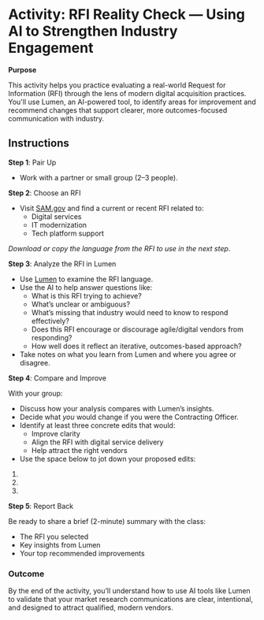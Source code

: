 # Activity: RFI Reality Check — Using AI to Strengthen Industry Engagement

**Purpose**

This activity helps you practice evaluating a real-world Request for Information (RFI) through the lens of modern digital acquisition practices. You'll use Lumen, an AI-powered tool, to identify areas for improvement and recommend changes that support clearer, more outcomes-focused communication with industry.

## Instructions

**Step 1**: Pair Up
- Work with a partner or small group (2–3 people).

**Step 2**: Choose an RFI
- Visit [SAM.gov](https://sam.gov) and find a current or recent RFI related to:
    * Digital services  
    * IT modernization  
    * Tech platform support

*Download or copy the language from the RFI to use in the next step*.

**Step 3**: Analyze the RFI in Lumen
* Use [Lumen](https://g2xchange.com/meet-lumen) to examine the RFI language.  
* Use the AI to help answer questions like:  
  * What is this RFI trying to achieve?  
  * What’s unclear or ambiguous?  
  * What’s missing that industry would need to know to respond effectively?  
  * Does this RFI encourage or discourage agile/digital vendors from responding?  
  * How well does it reflect an iterative, outcomes-based approach?
* Take notes on what you learn from Lumen and where you agree or disagree.

**Step 4**: Compare and Improve

With your group:

* Discuss how your analysis compares with Lumen’s insights.  
* Decide what *you* would change if you were the Contracting Officer.  
* Identify at least three concrete edits that would:  
  * Improve clarity  
  * Align the RFI with digital service delivery  
  * Help attract the right vendors
* Use the space below to jot down your proposed edits:

1.    
2.    
3.  

**Step 5**: Report Back

Be ready to share a brief (2-minute) summary with the class:
* The RFI you selected  
* Key insights from Lumen  
* Your top recommended improvements

### Outcome

By the end of the activity, you’ll understand how to use AI tools like Lumen to validate that your market research communications are clear, intentional, and designed to attract qualified, modern vendors.
